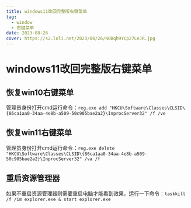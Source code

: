 ```yaml
---
title: windows11改回完整版右键菜单
tag:
  - window
  - 右键菜单
date: 2023-08-26
cover: https://s2.loli.net/2023/08/26/NQBqh9YCp27LeJR.jpg
---
```


# windows11改回完整版右键菜单

## 恢复win10右键菜单

管理员身份打开cmd运行命令：`reg.exe add "HKCU\Software\Classes\CLSID\{86ca1aa0-34aa-4e8b-a509-50c905bae2a2}\InprocServer32" /f /ve`

## 恢复win11右键菜单

管理员身份打开cmd运行命令：`reg.exe delete "HKCU\Software\Classes\CLSID\{86ca1aa0-34aa-4e8b-a509-50c905bae2a2}\InprocServer32" /va /f`

## 重启资源管理器

如果不重启资源管理器则需要重启电脑才能看到效果，运行一下命令：`taskkill /f /im explorer.exe & start explorer.exe`
